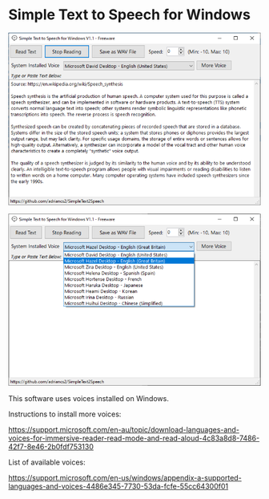 # Simple Text to Speech for Windows

![](https://raw.githubusercontent.com/adriancs2/SimpleText2Speech/master/wiki/01.png)

![](https://raw.githubusercontent.com/adriancs2/SimpleText2Speech/master/wiki/02.png)

This software uses voices installed on Windows.

Instructions to install more voices:

https://support.microsoft.com/en-au/topic/download-languages-and-voices-for-immersive-reader-read-mode-and-read-aloud-4c83a8d8-7486-42f7-8e46-2b0fdf753130

List of available voices:

https://support.microsoft.com/en-us/windows/appendix-a-supported-languages-and-voices-4486e345-7730-53da-fcfe-55cc64300f01
